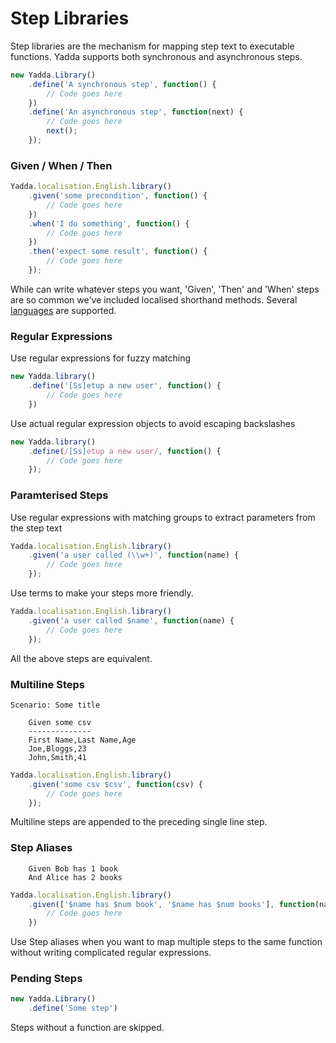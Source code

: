 # Step Libraries

Step libraries are the mechanism for mapping step text to executable functions. Yadda supports both synchronous and asynchronous steps.

```js
new Yadda.Library()
    .define('A synchronous step', function() {
        // Code goes here
    })
    .define('An asynchronous step', function(next) {
        // Code goes here
        next();
    });
```

### Given / When / Then
```js
Yadda.localisation.English.library()
    .given('some precondition', function() {
        // Code goes here
    })
    .when('I do something', function() {
        // Code goes here
    })
    .then('expect some result', function() {
        // Code goes here
    });
```
While can write whatever steps you want, 'Given', 'Then' and 'When' steps are so common we've included localised shorthand methods. Several [languages](./localisation.md) are supported.

### Regular Expressions
Use regular expressions for fuzzy matching
```js
new Yadda.library()
    .define('[Ss]etup a new user', function() {
        // Code goes here
    })
```
Use actual regular expression objects to avoid escaping backslashes
```js
new Yadda.library()
    .define(/[Ss]etup a new user/, function() {
        // Code goes here
    });
```

### Paramterised Steps
Use regular expressions with matching groups to extract parameters from the step text
```js
Yadda.localisation.English.library()
    .given('a user called (\\w+)', function(name) {
        // Code goes here
    });
```
Use terms to make your steps more friendly.
```js
Yadda.localisation.English.library()
    .given('a user called $name', function(name) {
        // Code goes here
    });
```
All the above steps are equivalent.

### Multiline Steps
```
Scenario: Some title

    Given some csv
    --------------
    First Name,Last Name,Age
    Joe,Bloggs,23
    John,Smith,41
```
```js
Yadda.localisation.English.library()
    .given('some csv $csv', function(csv) {
        // Code goes here
    });
```
Multiline steps are appended to the preceding single line step.

### Step Aliases
```
    Given Bob has 1 book
    And Alice has 2 books
```

```js
Yadda.localisation.English.library()
    .given(['$name has $num book', '$name has $num books'], function(name, number_of_books) {
        // Code goes here
    })
```
Use Step aliases when you want to map multiple steps to the same function without writing complicated regular expressions.

### Pending Steps
```js
new Yadda.Library()
    .define('Some step')
```
Steps without a function are skipped.

